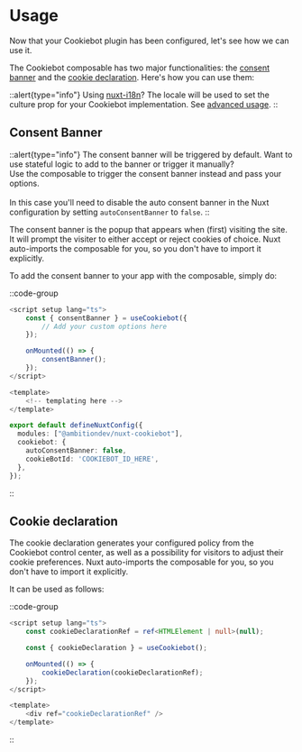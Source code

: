 # Usage

Now that your Cookiebot plugin has been configured, let's see how we can use it.

The Cookiebot composable has two major functionalities: the <a href="https://www.cookiebot.com/en/developer/" target="_blank">consent banner</a> and the <a href="https://www.cookiebot.com/en/manual-implementation/" target="_blank">cookie declaration</a>. Here's how you can use them:

::alert{type="info"}
Using <a href="https://i18n.nuxtjs.org/" target="_blank">nuxt-i18n</a>? The locale will be used to set the culture prop for your Cookiebot implementation. See [advanced usage](/nuxt/advanced-usage).
::

## Consent Banner

::alert{type="info"}
The consent banner will be triggered by default. Want to use stateful logic to add to the banner or trigger it manually? <br />
Use the composable to trigger the consent banner instead and pass your options. <br /><br />
In this case you'll need to disable the auto consent banner in the Nuxt configuration by setting `autoConsentBanner` to `false`.
::

The consent banner is the popup that appears when (first) visiting the site. It will prompt the visiter to either accept or reject cookies of choice. Nuxt auto-imports the composable for you, so you don't have to import it explicitly.

To add the consent banner to your app with the composable, simply do:

::code-group
```ts [src/app.vue]
<script setup lang="ts">
	const { consentBanner } = useCookiebot({
		// Add your custom options here
	});

	onMounted(() => {
		consentBanner();
	});
</script>

<template>
	<!-- templating here -->
</template>
```
```ts [nuxt.config.ts]
export default defineNuxtConfig({
  modules: ["@ambitiondev/nuxt-cookiebot"],
  cookiebot: {
	autoConsentBanner: false,
    cookieBotId: 'COOKIEBOT_ID_HERE',
  },
});
```
::

## Cookie declaration

The cookie declaration generates your configured policy from the Cookiebot control center, as well as a possibility for visitors to adjust their cookie preferences. Nuxt auto-imports the composable for you, so you don't have to import it explicitly.

It can be used as follows:

::code-group
```ts [src/app.vue]
<script setup lang="ts">
	const cookieDeclarationRef = ref<HTMLElement | null>(null);

	const { cookieDeclaration } = useCookiebot();

	onMounted(() => {
		cookieDeclaration(cookieDeclarationRef);
	});
</script>

<template>
	<div ref="cookieDeclarationRef" />
</template>

```
::
